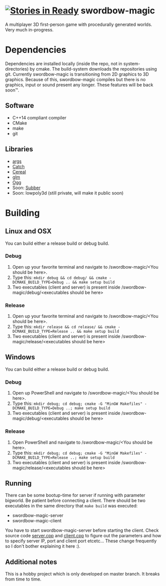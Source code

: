 [![Stories in Ready](https://badge.waffle.io/kuxe/swordbow-magic.png?label=ready&title=Ready)](https://waffle.io/kuxe/swordbow-magic)
swordbow-magic
==============
A multiplayer 3D first-person game with procedurally generated worlds. Very much in-progress.

# Dependencies
Dependencies are installed locally (inside the repo, not in system-directories) by cmake. The build-system downloads the repositories using git. Currently swordbow-magic is transitioning from 2D graphics to 3D graphics. Because of this, swordbow-magic compiles but there is no graphics, input or sound present any longer. These features will be back soon™.

## Software
* C++14 compliant compiler
* CMake
* make
* git

## Libraries
* <a href=https://github.com/Taywee/args>args</a>
* <a href=https://github.com/philsquared/Catch>Catch</a>
* <a href=https://github.com/USCiLab/cereal>Cereal</a>
* <a href=http://glm.g-truc.net/0.9.8/index.html>glm</a>
* <a href=https://github.com/soundcloud/ogg>Ogg</a>
* Soon: <a href=https://github.com/kuxe/Subber>Subber</a>
* Soon: lowpoly3d (still private, will make it public soon)

# Building
## Linux and OSX
You can build either a release build or debug build.
### Debug
1. Open up your favorite terminal and navigate to /swordbow-magic/\<You should be here>.
2. Type this: `mkdir debug && cd debug/ && cmake -DCMAKE_BUILD_TYPE=Debug .. && make setup build`
3. Two executables (client and server) is present inside /swordbow-magic/debug/\<executables should be here>

### Release
1. Open up your favorite terminal and navigate to /swordbow-magic/\<You should be here>.
2. Type this: `mkdir release && cd release/ && cmake -DCMAKE_BUILD_TYPE=Release .. && make setup build`
3. Two executables (client and server) is present inside /swordbow-magic/release/\<executables should be here>

## Windows
You can build either a release build or debug build.
### Debug
1. Open up PowerShell and navigate to /swordbow-magic/\<You should be here>.
2. Type this: `mkdir debug; cd debug; cmake -G "MinGW Makefiles" -DCMAKE_BUILD_TYPE=Debug ..; make setup build`
3. Two executables (client and server) is present inside /swordbow-magic/debug/\<executables should be here>

### Release
1. Open PowerShell and navigate to /swordbow-magic/\<You should be here>.
2. Type this: `mkdir debug; cd debug; cmake -G "MinGW Makefiles" -DCMAKE_BUILD_TYPE=Release ..; make setup build`
3. Two executables (client and server) is present inside /swordbow-magic/release/\<executables should be here>

## Running
There can be some bootup-time for server if running with parameter bigworld. Be patient before connecting a client. There should be two executables in the same directory that `make build` was executed:
* swordbow-magic-server
* swordbow-magic-client

You have to start swordbow-magic-server before starting the client. Check source code <a href="https://github.com/Kuxe/swordbow-magic/blob/master/src/server.cpp">server.cpp</a> and <a href="https://github.com/Kuxe/swordbow-magic/blob/master/src/client.cpp">client.cpp</a> to figure out the parameters and how to specify server IP, port and client port etcetc... These change frequently so I don't bother explaining it here :).

## Additional notes
This is a hobby project which is only developed on master branch. It breaks from time to time.
